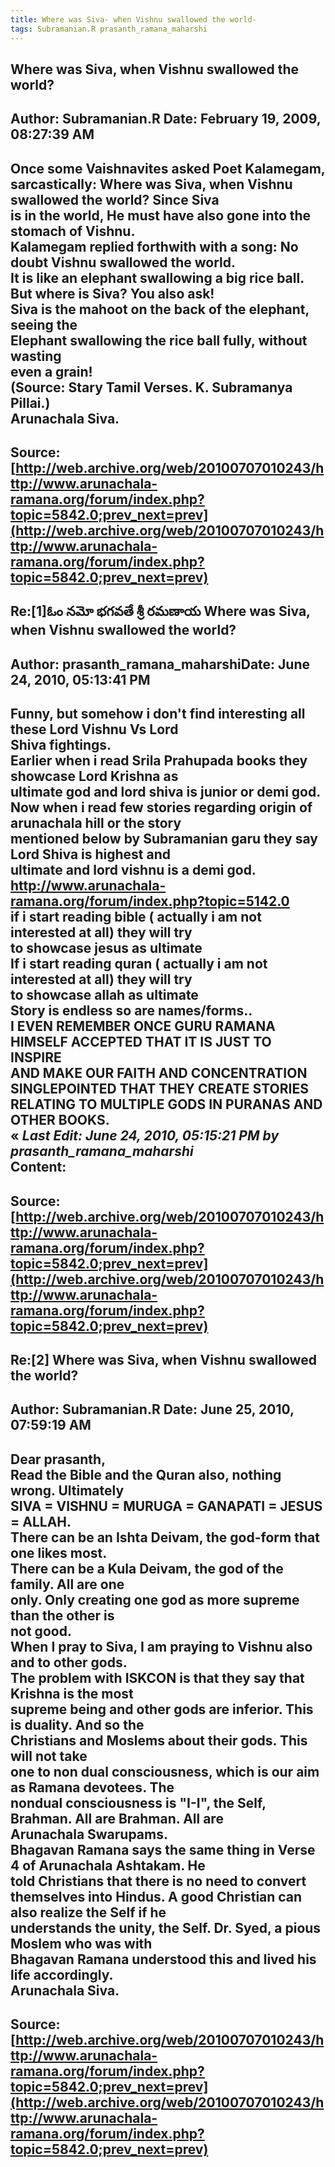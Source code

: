 ```yaml
--- 
title: Where was Siva- when Vishnu swallowed the world-   
tags: Subramanian.R prasanth_ramana_maharshi  
---  
```

## Where was Siva, when Vishnu swallowed the world?  
Author: Subramanian.R       Date: February 19, 2009, 08:27:39 AM  
---  
Once some Vaishnavites asked Poet Kalamegam, sarcastically: Where was Siva, when Vishnu swallowed the world? Since Siva   
is in the world, He must have also gone into the stomach of Vishnu.   
Kalamegam replied forthwith with a song: No doubt Vishnu swallowed the world.   
It is like an elephant swallowing a big rice ball.   
But where is Siva? You also ask!   
Siva is the mahoot on the back of the elephant, seeing the   
Elephant swallowing the rice ball fully, without wasting   
 even a grain!   
(Source: Stary Tamil Verses. K. Subramanya Pillai.)   
Arunachala Siva.
 ---  
Source:[http://web.archive.org/web/20100707010243/http://www.arunachala-ramana.org/forum/index.php?topic=5842.0;prev_next=prev](http://web.archive.org/web/20100707010243/http://www.arunachala-ramana.org/forum/index.php?topic=5842.0;prev_next=prev)   
---  

## Re:[1]ఓం నమో భగవతే శ్రీ రమణాయ  Where was Siva, when Vishnu swallowed the world?  
Author: prasanth_ramana_maharshiDate: June 24, 2010, 05:13:41 PM  
---  
Funny, but somehow i don't find interesting all these Lord Vishnu Vs Lord  
Shiva fightings.   
Earlier when i read Srila Prahupada books they showcase Lord Krishna as  
ultimate god and lord shiva is junior or demi god.   
Now when i read few stories regarding origin of arunachala hill or the story  
mentioned below by Subramanian garu they say Lord Shiva is highest and  
ultimate and lord vishnu is a demi god.   
http://www.arunachala-ramana.org/forum/index.php?topic=5142.0   
if i start reading bible ( actually i am not interested at all) they will try  
to showcase jesus as ultimate   
If i start reading quran ( actually i am not interested at all) they will try  
to showcase allah as ultimate   
Story is endless so are names/forms..   
I EVEN REMEMBER ONCE GURU RAMANA HIMSELF ACCEPTED THAT IT IS JUST TO INSPIRE  
AND MAKE OUR FAITH AND CONCENTRATION SINGLEPOINTED THAT THEY CREATE STORIES  
RELATING TO MULTIPLE GODS IN PURANAS AND OTHER BOOKS.   
« _Last Edit: June 24, 2010, 05:15:21 PM by prasanth_ramana_maharshi_  
Content:
 ---  
Source:[http://web.archive.org/web/20100707010243/http://www.arunachala-ramana.org/forum/index.php?topic=5842.0;prev_next=prev](http://web.archive.org/web/20100707010243/http://www.arunachala-ramana.org/forum/index.php?topic=5842.0;prev_next=prev)   
---  

## Re:[2] Where was Siva, when Vishnu swallowed the world?  
Author: Subramanian.R       Date: June 25, 2010, 07:59:19 AM  
---  
Dear prasanth,   
Read the Bible and the Quran also, nothing wrong. Ultimately   
SIVA = VISHNU = MURUGA = GANAPATI = JESUS = ALLAH.   
There can be an Ishta Deivam, the god-form that one likes most.   
There can be a Kula Deivam, the god of the family. All are one   
only. Only creating one god as more supreme than the other is   
not good.   
When I pray to Siva, I am praying to Vishnu also and to other gods.   
The problem with ISKCON is that they say that Krishna is the most   
supreme being and other gods are inferior. This is duality. And so the  
Christians and Moslems about their gods. This will not take   
one to non dual consciousness, which is our aim as Ramana devotees. The  
nondual consciousness is "I-I", the Self, Brahman. All are Brahman. All are  
Arunachala Swarupams.   
Bhagavan Ramana says the same thing in Verse 4 of Arunachala Ashtakam. He  
told Christians that there is no need to convert   
themselves into Hindus. A good Christian can also realize the Self if he  
understands the unity, the Self. Dr. Syed, a pious Moslem who was with  
Bhagavan Ramana understood this and lived his life accordingly.   
Arunachala Siva.
 ---  
Source:[http://web.archive.org/web/20100707010243/http://www.arunachala-ramana.org/forum/index.php?topic=5842.0;prev_next=prev](http://web.archive.org/web/20100707010243/http://www.arunachala-ramana.org/forum/index.php?topic=5842.0;prev_next=prev)   
---  

